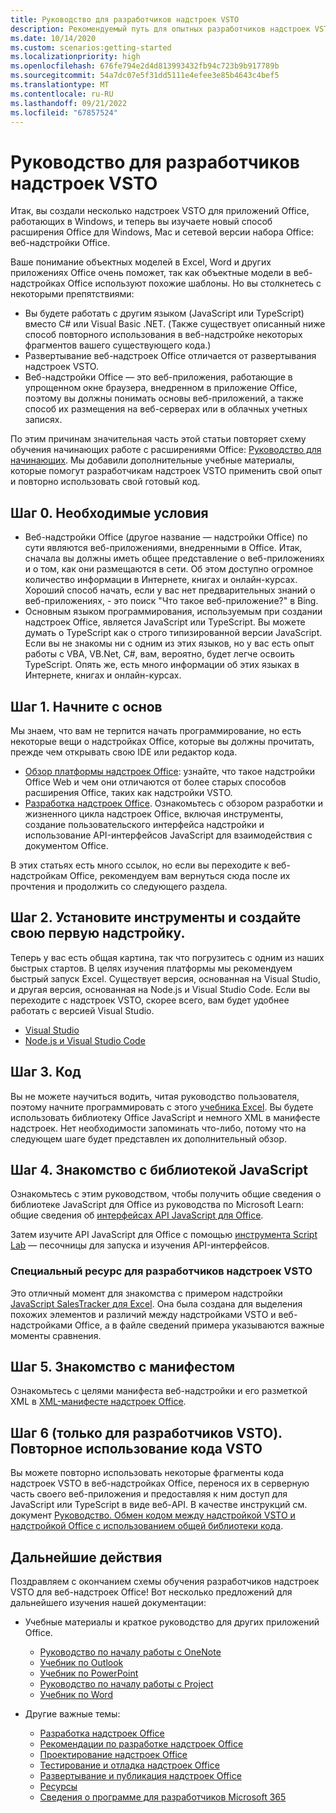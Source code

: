 ```yaml
---
title: Руководство для разработчиков надстроек VSTO
description: Рекомендуемый путь для опытных разработчиков надстроек VSTO по изучению ресурсов веб-надстроек Office.
ms.date: 10/14/2020
ms.custom: scenarios:getting-started
ms.localizationpriority: high
ms.openlocfilehash: 676fe794e2d4d813993432fb94c723b9b917789b
ms.sourcegitcommit: 54a7dc07e5f31dd5111e4efee3e85b4643c4bef5
ms.translationtype: MT
ms.contentlocale: ru-RU
ms.lasthandoff: 09/21/2022
ms.locfileid: "67857524"
---
```

# <a name="vsto-add-in-developers-guide"></a>Руководство для разработчиков надстроек VSTO

Итак, вы создали несколько надстроек VSTO для приложений Office, работающих в Windows, и теперь вы изучаете новый способ расширения Office для Windows, Mac и сетевой версии набора Office: веб-надстройки Office.

Ваше понимание объектных моделей в Excel, Word и других приложениях Office очень поможет, так как объектные модели в веб-надстройках Office используют похожие шаблоны. Но вы столкнетесь с некоторыми препятствиями:

- Вы будете работать с другим языком (JavaScript или TypeScript) вместо C# или Visual Basic .NET. (Также существует описанный ниже способ повторного использования в веб-надстройке некоторых фрагментов вашего существующего кода.)
- Развертывание веб-надстроек Office отличается от развертывания надстроек VSTO.
- Веб-надстройки Office — это веб-приложения, работающие в упрощенном окне браузера, внедренном в приложение Office, поэтому вы должны понимать основы веб-приложений, а также способ их размещения на веб-серверах или в облачных учетных записях. 

По этим причинам значительная часть этой статьи повторяет схему обучения начинающих работе с расширениями Office: [Руководство для начинающих](learning-path-beginner.md). Мы добавили дополнительные учебные материалы, которые помогут разработчикам надстроек VSTO применить свой опыт и повторно использовать свой готовый код.

## <a name="step-0-prerequisites"></a>Шаг 0. Необходимые условия

- Веб-надстройки Office (другое название — надстройки Office) по сути являются веб-приложениями, внедренными в Office. Итак, сначала вы должны иметь общее представление о веб-приложениях и о том, как они размещаются в сети. Об этом доступно огромное количество информации в Интернете, книгах и онлайн-курсах. Хороший способ начать, если у вас нет предварительных знаний о веб-приложениях, - это поиск "Что такое веб-приложение?" в Bing.
- Основным языком программирования, используемым при создании надстроек Office, является JavaScript или TypeScript. Вы можете думать о TypeScript как о строго типизированной версии JavaScript. Если вы не знакомы ни с одним из этих языков, но у вас есть опыт работы с VBA, VB.Net, C#, вам, вероятно, будет легче освоить TypeScript. Опять же, есть много информации об этих языках в Интернете, книгах и онлайн-курсах.

## <a name="step-1-begin-with-fundamentals"></a>Шаг 1. Начните с основ

Мы знаем, что вам не терпится начать программирование, но есть некоторые вещи о надстройках Office, которые вы должны прочитать, прежде чем открывать свою IDE или редактор кода.

- [Обзор платформы надстроек Office](office-add-ins.md): узнайте, что такое надстройки Office Web и чем они отличаются от более старых способов расширения Office, таких как надстройки VSTO.
- [Разработка надстроек Office](../develop/develop-overview.md). Ознакомьтесь с обзором разработки и жизненного цикла надстроек Office, включая инструменты, создание пользовательского интерфейса надстройки и использование API-интерфейсов JavaScript для взаимодействия с документом Office.

В этих статьях есть много ссылок, но если вы переходите к веб-надстройкам Office, рекомендуем вам вернуться сюда после их прочтения и продолжить со следующего раздела.

## <a name="step-2-install-tools-and-create-your-first-add-in"></a>Шаг 2. Установите инструменты и создайте свою первую надстройку.

Теперь у вас есть общая картина, так что погрузитесь с одним из наших быстрых стартов. В целях изучения платформы мы рекомендуем быстрый запуск Excel. Существует версия, основанная на Visual Studio, и другая версия, основанная на Node.js и Visual Studio Code. Если вы переходите с надстроек VSTO, скорее всего, вам будет удобнее работать с версией Visual Studio.

- [Visual Studio](../quickstarts/excel-quickstart-jquery.md?tabs=visualstudio)
- [Node.js и Visual Studio Code](../quickstarts/excel-quickstart-jquery.md?tabs=yeomangenerator)

## <a name="step-3-code"></a>Шаг 3. Код

Вы не можете научиться водить, читая руководство пользователя, поэтому начните программировать с этого [учебника Excel](../tutorials/excel-tutorial.md). Вы будете использовать библиотеку Office JavaScript и немного XML в манифесте надстроек. Нет необходимости запоминать что-либо, потому что на следующем шаге будет представлен их дополнительный обзор.

## <a name="step-4-understand-the-javascript-library"></a>Шаг 4. Знакомство с библиотекой JavaScript

Ознакомьтесь с этим руководством, чтобы получить общие сведения о библиотеке JavaScript для Office из руководства по Microsoft Learn: общие сведения об [интерфейсах API JavaScript для Office](/training/modules/intro-office-add-ins/3-apis).

Затем изучите API JavaScript для Office с помощью [инструмента Script Lab](explore-with-script-lab.md) — песочницы для запуска и изучения API-интерфейсов.

### <a name="special-resource-for-vsto-add-in-developers"></a>Специальный ресурс для разработчиков надстроек VSTO

Это отличный момент для знакомства с примером надстройки [JavaScript SalesTracker для Excel](https://github.com/OfficeDev/Excel-Add-in-JavaScript-SalesTracker). Она была создана для выделения похожих элементов и различий между надстройками VSTO и веб-надстройками Office, а в файле сведений примера указываются важные моменты сравнения.

## <a name="step-5-understand-the-manifest"></a>Шаг 5. Знакомство с манифестом

Ознакомьтесь с целями манифеста веб-надстройки и его разметкой XML в [XML-манифесте надстроек Office](../develop/add-in-manifests.md).

## <a name="step-6-for-vsto-developers-only-reuse-your-vsto-code"></a>Шаг 6 (только для разработчиков VSTO). Повторное использование кода VSTO

Вы можете повторно использовать некоторые фрагменты кода надстроек VSTO в веб-надстройках Office, перенося их в серверную часть своего веб-приложения и предоставляя к ним доступ для JavaScript или TypeScript в виде веб-API. В качестве инструкций см. документ [Руководство. Обмен кодом между надстройкой VSTO и надстройкой Office с использованием общей библиотеки кода](../tutorials/migrate-vsto-to-office-add-in-shared-code-library-tutorial.md).

## <a name="next-steps"></a>Дальнейшие действия

Поздравляем с окончанием схемы обучения разработчиков надстроек VSTO для веб-надстроек Office! Вот несколько предложений для дальнейшего изучения нашей документации:

- Учебные материалы и краткое руководство для других приложений Office.

  - [Руководство по началу работы с OneNote](../quickstarts/onenote-quickstart.md)
  - [Учебник по Outlook](/outlook/add-ins/addin-tutorial)
  - [Учебник по PowerPoint](../tutorials/powerpoint-tutorial.md)
  - [Руководство по началу работы с Project](../quickstarts/project-quickstart.md)
  - [Учебник по Word](../tutorials/word-tutorial.md)

- Другие важные темы:

  - [Разработка надстроек Office](../develop/develop-overview.md)
  - [Рекомендации по разработке надстроек Office](../concepts/add-in-development-best-practices.md)
  - [Проектирование надстроек Office](../design/add-in-design.md)
  - [Тестирование и отладка надстроек Office](../testing/test-debug-office-add-ins.md)
  - [Развертывание и публикация надстроек Office](../publish/publish.md)
  - [Ресурсы](../resources/resources-links-help.md)
  - [Сведения о программе для разработчиков Microsoft 365](https://developer.microsoft.com/microsoft-365/dev-program)
